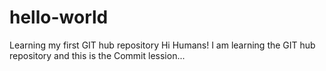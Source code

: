 # hello-world
Learning my first GIT hub repository
Hi Humans!
I am learning the GIT hub repository and this
is the Commit lession...
